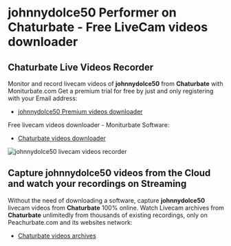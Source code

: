 # johnnydolce50 Performer on Chaturbate - Free LiveCam videos downloader

## Chaturbate Live Videos Recorder

Monitor and record livecam videos of **johnnydolce50** from **Chaturbate** with Moniturbate.com
Get a premium trial for free by just and only registering with your Email address:
* [johnnydolce50 Premium videos downloader](https://moniturbate.com/request-demo-licence-key.html)

Free livecam videos downloader - Moniturbate Software:
* [Chaturbate videos downloader](https://moniturbate.com/moniturbate-download-software.html)

![johnnydolce50 livecam videos recorder](https://peachurnet.com/templates/moniturbate-software.png)


## Capture johnnydolce50 videos from the Cloud and watch your recordings on Streaming

Without the need of downloading a software, capture **johnnydolce50** livecam videos from **Chaturbate** 100% online.
Watch Livecam archives from **Chaturbate** unlimitedly from thousands of existing recordings, only on Peachurbate.com and its websites network:
* [Chaturbate videos archives](https://peachurnet.com/)